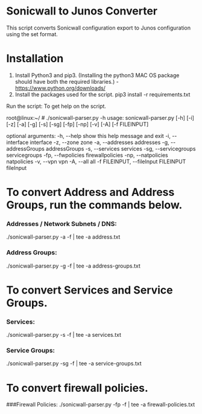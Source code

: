 # Sonicwall to Junos Converter

This script converts Sonicwall configuration export to Junos configuration using the set format.

# Installation
1. Install Python3 and pip3. (Installing the python3 MAC OS package should have both the required libraries.) - https://www.python.org/downloads/
2. Install the packages used for the script.
pip3 install -r requirements.txt
 
Run the script:
To get help on the script.
 
root@linux:~/ # ./sonicwall-parser.py -h
usage: sonicwall-parser.py [-h] [-i] [-z] [-a] [-g] [-s] [-sg] [-fp] [-np]
                           [-v] [-A] [-f FILEINPUT]
 
optional arguments:
  -h, --help            show this help message and exit
  -i, --interface       interface
  -z, --zone            zone
  -a, --addresses       addresses
  -g, --addressGroups   addressGroups
  -s, --services        services
  -sg, --servicegroups  servicegroups
  -fp, --fwpolicies     firewallpolicies
  -np, --natpolicies    natpolicies
  -v, --vpn             vpn
  -A, --all             all
  -f FILEINPUT, --fileInput FILEINPUT
                        fileInput
 
 
# To convert Address and Address Groups, run the commands below.
 
### Addresses / Network Subnets / DNS:
./sonicwall-parser.py -a -f <Sonicwall Export File> | tee -a address.txt
 
### Address Groups:
./sonicwall-parser.py -g -f <Sonicwall Export File> | tee -a address-groups.txt
 
 
# To convert Services and Service Groups.
 
### Services:
./sonicwall-parser.py -s -f <Sonicwall Export File> | tee -a services.txt
 
### Service Groups: 
./sonicwall-parser.py -sg -f <Sonicwall Export File> | tee -a service-groups.txt
 
# To convert firewall policies.

###Firewall Policies:
./sonicwall-parser.py -fp -f <Sonicwall Export File> | tee -a firewall-policies.txt
 
